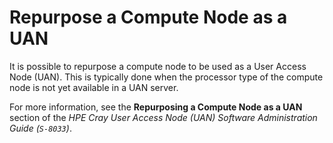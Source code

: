 # Repurpose a Compute Node as a UAN

It is possible to repurpose a compute node to be used as a User Access Node (UAN). This is typically done when the processor type of the compute node is not yet available in a UAN server.

For more information, see the **Repurposing a Compute Node as a UAN** section of the *HPE Cray User Access Node (UAN) Software Administration Guide (`S-8033`)*.
